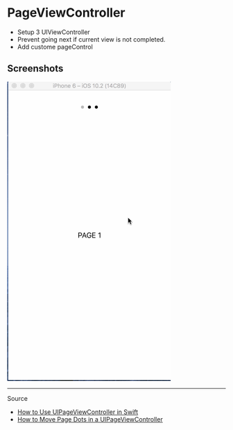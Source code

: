 PageViewController
==========

- Setup 3 UIViewController
- Prevent going next if current view is not completed.
- Add custome pageControl

## Screenshots
![UIPageViewController](./pageviewcontroller.gif)

---
Source

- [How to Use UIPageViewController in Swift](https://spin.atomicobject.com/2015/12/23/swift-uipageviewcontroller-tutorial/)
- [How to Move Page Dots in a UIPageViewController](https://spin.atomicobject.com/2016/02/11/move-uipageviewcontroller-dots/)
